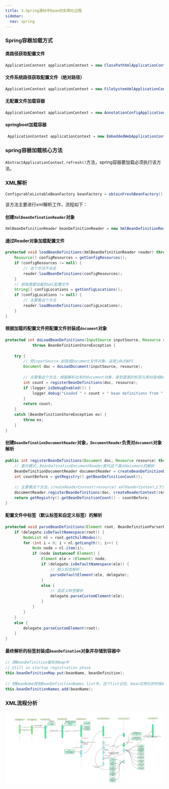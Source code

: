 ```yaml
---
title: 3.Spring源码中bean的实例化过程
sidebar:
  nav: spring
---
```


### Spring容器加载方式

#### 类路径获取配置文件

```java
ApplicationContext applicationContext = new ClassPathXmlApplicationContext("spring.xml");
```

#### 文件系统路径获取配置文件（绝对路径）

```java
ApplicationContext applicationContext = new FileSystemXmlApplicationContext("");
```

#### 无配置文件加载容器

```java
ApplicationContext applicationContext = new AnnotationConfigApplicationContext("com.gaochaojin");
```

#### springboot加载容器

```java
 ApplicationContext applicationContext = new EmbeddedWebApplicationContext();
```

### spring容器加载核心方法

`AbstractApplicationContext.refresh()`方法，spring容器要加载必须执行该方法。

### XML解析

```java
ConfigurableListableBeanFactory beanFactory = obtainFreshBeanFactory();
```

该方法主要进行xml解析工作，流程如下：

#### 创建`XmlBeanDefinationReader`对象

```java
XmlBeanDefinitionReader beanDefinitionReader = new XmlBeanDefinitionReader(beanFactory);
```

#### 通过Reader对象加载配置文件

```java
protected void loadBeanDefinitions(XmlBeanDefinitionReader reader) throws BeansException, IOException {
    Resource[] configResources = getConfigResources();
    if (configResources != null) {
        // 这个方法不会走
        reader.loadBeanDefinitions(configResources);
    }
    // 获取需要加载的xml配置文件
    String[] configLocations = getConfigLocations();
    if (configLocations != null) {
        // 主要看这个方法
        reader.loadBeanDefinitions(configLocations);
    }
}
```

#### 根据加载的配置文件把配置文件封装成`document`对象

```java
protected int doLoadBeanDefinitions(InputSource inputSource, Resource resource)
			throws BeanDefinitionStoreException {

    try {
        // 把inputSource 封装成Document文件对象，这是jdk的API
        Document doc = doLoadDocument(inputSource, resource);

        // 主要看这个方法，根据解析出来的document对象，拿到里面的标签元素封装成BeanDefination
        int count = registerBeanDefinitions(doc, resource);
        if (logger.isDebugEnabled()) {
            logger.debug("Loaded " + count + " bean definitions from " + resource);
        }
        return count;
    }
    catch (BeanDefinitionStoreException ex) {
        throw ex;
    }
}	
```

#### 创建`BeanDefinationDocumentReader`对象，`DocumentReader`负责对`document`对象解析

```java
public int registerBeanDefinitions(Document doc, Resource resource) throws BeanDefinitionStoreException {
    // 委托模式，BeanDefinationDocumentReader委托这个类对document的解析
    BeanDefinitionDocumentReader documentReader = createBeanDefinitionDocumentReader();
    int countBefore = getRegistry().getBeanDefinitionCount();

    // 主要看这个方法，createReaderContext(resource) xmlReaderContext上下文，封装了XmlBeanDefinationReader
    documentReader.registerBeanDefinitions(doc, createReaderContext(resource));
    return getRegistry().getBeanDefinitionCount() - countBefore;
}
```

#### 配置文件中标签（默认标签和自定义标签）的解析

```java
protected void parseBeanDefinitions(Element root, BeanDefinitionParserDelegate delegate) {
    if (delegate.isDefaultNamespace(root)) {
        NodeList nl = root.getChildNodes();
        for (int i = 0; i < nl.getLength(); i++) {
            Node node = nl.item(i);
            if (node instanceof Element) {
                Element ele = (Element) node;
                if (delegate.isDefaultNamespace(ele)) {
                    // 默认标签解析
                    parseDefaultElement(ele, delegate);
                }
                else {
                    // 自定义标签解析
                    delegate.parseCustomElement(ele);
                }
            }
        }
    }
    else {
        delegate.parseCustomElement(root);
    }
}
```

#### 最终解析的标签封装成`BeanDefination`对象并存储到容器中

```java
// 把BeanDefinition缓存到map中
// Still in startup registration phase
this.beanDefinitionMap.put(beanName, beanDefinition);

// 把BeanName放到BeanDefinitionNames list中，这个list记住，bean实例化的时候需要用到
this.beanDefinitionNames.add(beanName);
```

### XML流程分析

![XML流程分析](/img/spring/spring-xml-parse.jpg)

